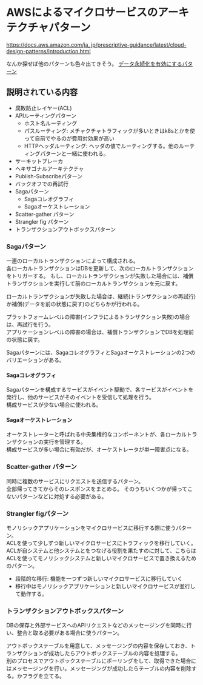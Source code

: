# AWSによるマイクロサービスのアーキテクチャパターン

https://docs.aws.amazon.com/ja_jp/prescriptive-guidance/latest/cloud-design-patterns/introduction.html

なんか探せば他のパターンも色々出てきそう。
[データ永続化を有効にするパターン](https://docs.aws.amazon.com/ja_jp/prescriptive-guidance/latest/modernization-data-persistence/database-per-service.html)

## 説明されている内容

- 腐敗防止レイヤー(ACL)
- APIルーティングパターン
  - ホスト名ルーティング
  - パスルーティング: メチャクチャトラフィックが多いときはk8sとかを使って自前でやるのが費用対効果が高い
  - HTTPヘッダルーティング: ヘッダの値でルーティングする。他のルーティングパターンと一緒に使われる。
- サーキットブレーカ
- ヘキサゴナルアーキテクチャ
- Publish-Subscribeパターン
- バックオフでの再試行
- Sagaパターン
  - Sagaコレオグラフィ
  - Sagaオーケストレーション
- Scatter-gather パターン
- Strangler fig パターン
- トランザクションアウトボックスパターン

### Sagaパターン

一連のローカルトランザクションによって構成される。  
各ローカルトランザクションはDBを更新して、次のローカルトランザクションをトリガーする。
もし、ローカルトランザクションが失敗した場合には、補償トランザクションを実行して前のローカルトランザクションを元に戻す。

ローカルトランザクションが失敗した場合は、継続(トランザクションの再試行)か補償(データを前の状態に戻す)のどちらかが行われる。

プラットフォームレベルの障害(インフラによるトランザクション失敗)の場合は、再試行を行う。  
アプリケーションレベルの障害の場合は、補償トランザクションでDBを処理前の状態に戻す。

Sagaパターンには、SagaコレオグラフィとSagaオーケストレーションの2つのバリエーションがある。

#### Sagaコレオグラフィ

Sagaパターンを構成するサービスがイベント駆動で、各サービスがイベントを発行し、他のサービスがそのイベントを受信して処理を行う。  
構成サービスが少ない場合に使われる。

#### Sagaオーケストレーション

オーケストレーターと呼ばれる中央集権的なコンポーネントが、各ローカルトランザクションの実行を管理する。  
構成サービスが多い場合に有効だが、オーケストレータが単一障害点になる。

### Scatter-gather パターン

同時に複数のサービスにリクエストを送信するパターン。  
全部帰ってきてからそのレスポンスをまとめる。
そのうちいくつかが帰ってこないパターンなどに対処する必要がある。

### Strangler figパターン

モノリシックアプリケーションをマイクロサービスに移行する際に使うパターン。  
ACLを使って少しずつ新しいマイクロサービスにトラフィックを移行していく。  
ACLが自システムと他システムとをつなげる役割を果たすのに対して、こちらはACLを使ってモノリシックシステムと新しいマイクロサービスで置き換えるためのパターン。

- 段階的な移行: 機能を一つずつ新しいマイクロサービスに移行していく
- 移行中はモノリシックアプリケーションと新しいマイクロサービスが並行して動作する。

### トランザクションアウトボックスパターン

DBの保存と外部サービスへのAPIリクエストなどのメッセージングを同時に行い、整合と取る必要がある場合に使うパターン。

アウトボックステーブルを用意して、メッセージングの内容を保存しておき、トランザクションが成功したらアウトボックステーブルの内容を処理する。  
別のプロセスでアウトボックステーブルにポーリングをして、取得できた場合にはメッセージングを行い。メッセージングが成功したらテーブルの内容を削除する。かフラグを立てる。